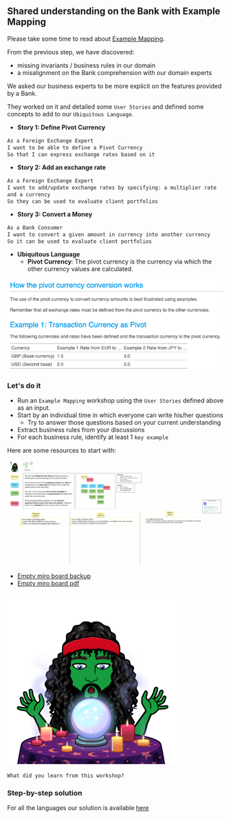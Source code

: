 ## Shared understanding on the Bank with Example Mapping
Please take some time to read about [Example Mapping](https://xtrem-tdd.netlify.app/Flavours/example-mapping).

From the previous step, we have discovered:
- missing invariants / business rules in our domain
- a misalignment on the Bank comprehension with our domain experts

We asked our business experts to be more explicit on the features provided by a Bank.

They worked on it and detailed some `User Stories` and defined some concepts to add to our `Ubiquitous Language`.

- **Story 1: Define Pivot Currency**
```text
As a Foreign Exchange Expert
I want to be able to define a Pivot Currency
So that I can express exchange rates based on it
```
- **Story 2: Add an exchange rate**
```text
As a Foreign Exchange Expert
I want to add/update exchange rates by specifying: a multiplier rate and a currency
So they can be used to evaluate client portfolios
```
- **Story 3: Convert a Money**
```text
As a Bank Consumer
I want to convert a given amount in currency into another currency
So it can be used to evaluate client portfolios
```
- **Ubiquitous Language**
  - **Pivot Currency**: The pivot currency is the currency via which the other currency values are calculated.

![Pivot explanations](../img/pivot-explanation.png)

### Let's do it
- Run an `Example Mapping` workshop using the `User Stories` defined above as an input.
- Start by an individual time in which everyone can write his/her questions
  - Try to answer those questions based on your current understanding
- Extract business rules from your discussions
- For each business rule, identify at least 1 `key example`

Here are some resources to start with:

![Example Mapping empty template](../files/example-mapping-template.jpg)

- [Empty miro board backup](../files/example-mapping-template.rtb)
- [Empty miro board pdf](../files/example-mapping-template.pdf)

![Example Mapping](../../docs/img/example-mapping.png)

`What did you learn from this workshop?`

### Step-by-step solution
For all the languages our solution is available [here](../step-by-steps/09.bank-example-mapping.md)